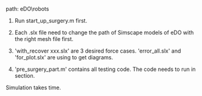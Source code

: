 path: eDO\robots

1. Run start_up_surgery.m first.

2. Each .slx file need to change the path of Simscape models of eDO with the right mesh file first.

3. 'with_recover xxx.slx' are 3 desired force cases. 'error_all.slx' and 'for_plot.slx' are using to get diagrams.

4. 'pre_surgery_part.m' contains all testing code. The code needs to run in section.

Simulation takes time.


